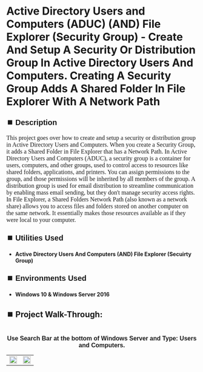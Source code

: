 <h1>Active Directory Users and Computers (ADUC)  (AND)  File Explorer (Security Group) - Create And Setup A Security Or Distribution Group In Active Directory Users And Computers.  Creating A Security Group Adds A Shared Folder In File Explorer With A Network Path</h1>


<h2 style="font-family: Arial, sans-serif; font-size: 20px; font-weight: bold; margin-top: 24px; margin-bottom: 12px;">
⏹️ Description</h2>

<p style="font-family: Georgia, serif; font-size: 16px; margin-top: 12px; margin-bottom: 12px;">
This project goes over how to create and setup a security or distribution group in Active Directory Users and Computers.  When you create a Security Group, it adds a Shared Folder in File Explorer that has a Network Path. In Active Directory Users and Computers (ADUC), a security group is a container for users, computers, and other groups, used to control access to resources like shared folders, applications, and printers.  You can assign permissions to the group, and those permissions will be inherited by all members of the group.  A distribution group is used for email distribution to streamline communication by enabling mass email sending, but they don't manage security access rights.  In File Explorer, a Shared Folders Network Path (also known as a network share) allows you to access files and folders stored on another computer on the same network. It essentially makes those resources available as if they were local to your computer. 
</b>



<h2 style="font-family: Arial, sans-serif; font-size: 20px; font-weight: bold; margin-top: 24px; margin-bottom: 12px;">
⏹️ Utilities Used</h2>
  
<p style="font-family: Georgia, serif; font-size: 16px; margin-top: 12px; margin-bottom: 12px;">
 
 - <b>Active Directory Users And Computers  (AND)  File Explorer (Secuirty Group)</b>



<h2 style="font-family: Arial, sans-serif; font-size: 20px; font-weight: bold; margin-top: 24px; margin-bottom: 12px;"> 
⏹️ Environments Used </h2>

<p style="font-family: Georgia, serif; font-size: 16px; margin-top: 12px; margin-bottom: 12px;">
 
- <b>Windows 10 & Windows Server 2016</b>



<h2 style="font-family: Arial, sans-serif; font-size: 20px; font-weight: bold; margin-top: 24px; margin-bottom: 12px;"> 
<h2>
⏹️ Project Walk-Through:</h2>
 <br/>

<div style="text-align:center;">
  <span style="font-family: Arial, sans-serif; font-size: 16px;"><b>Use Search Bar at the bottom of Windows Server and Type: Users and Computers.</b></span>  
<br/>

<table>
  <tr>
    <td><img src="https://imgur.com/DyoDKUD.png" height="50%" width="100%" /></td>
    <td><img src="https://imgur.com/ddTDbJI.png" height="50%" width="100%" /></td>
  </tr>
</table>

<br /><br />


<div

